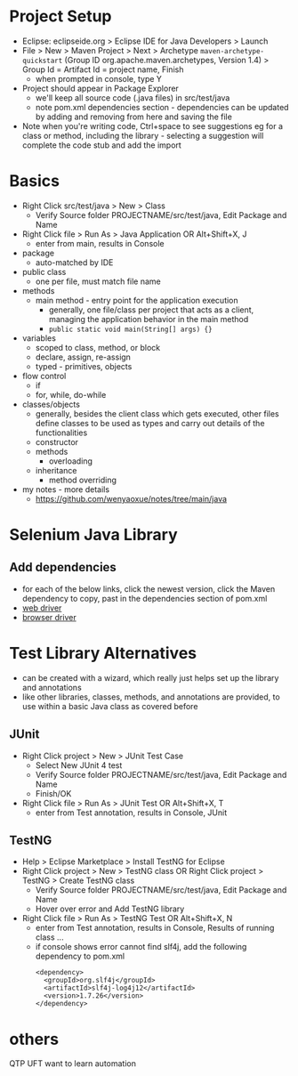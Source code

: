 # Project Setup
* Eclipse: eclipseide.org > Eclipse IDE for Java Developers > Launch
* File > New > Maven Project > Next > Archetype `maven-archetype-quickstart` (Group ID org.apache.maven.archetypes, Version 1.4) > Group Id = Artifact Id = project name, Finish
  * when prompted in console, type Y
* Project should appear in Package Explorer
  * we'll keep all source code (.java files) in src/test/java
  * note pom.xml dependencies section - dependencies can be updated by adding and removing from here and saving the file
* Note when you're writing code, Ctrl+space to see suggestions eg for a class or method, including the library - selecting a suggestion will complete the code stub and add the import

# Basics
* Right Click src/test/java > New > Class
  * Verify Source folder PROJECTNAME/src/test/java, Edit Package and Name
* Right Click file > Run As > Java Application OR Alt+Shift+X, J
  * enter from main, results in Console
* package
  * auto-matched by IDE
* public class
  * one per file, must match file name
* methods
  * main method - entry point for the application execution
    * generally, one file/class per project that acts as a client, managing the application behavior in the main method
    * `public static void main(String[] args) {}`
* variables
  * scoped to class, method, or block
  * declare, assign, re-assign
  * typed - primitives, objects
* flow control
  * if
  * for, while, do-while
* classes/objects
  * generally, besides the client class which gets executed, other files define classes to be used as types and carry out details of the functionalities
  * constructor
  * methods
    * overloading
  * inheritance
    * method overriding
* my notes - more details
  * https://github.com/wenyaoxue/notes/tree/main/java

# Selenium Java Library
## Add dependencies
* for each of the below links, click the newest version, click the Maven dependency to copy, past in the dependencies section of pom.xml
* [web driver](https://mvnrepository.com/artifact/org.seleniumhq.selenium/selenium-java)
* [browser driver](https://mvnrepository.com/artifact/io.github.bonigarcia/webdrivermanager)

# Test Library Alternatives
* can be created with a wizard, which really just helps set up the library and annotations
* like other libraries, classes, methods, and annotations are provided, to use within a basic Java class as covered before
## JUnit
* Right Click project > New > JUnit Test Case
  * Select New JUnit 4 test
  * Verify Source folder PROJECTNAME/src/test/java, Edit Package and Name
  * Finish/OK
* Right Click file > Run As > JUnit Test OR Alt+Shift+X, T
  * enter from Test annotation, results in Console, JUnit

## TestNG
* Help > Eclipse Marketplace > Install TestNG for Eclipse
* Right Click project > New > TestNG class OR Right Click project > TestNG > Create TestNG class
  * Verify Source folder PROJECTNAME/src/test/java, Edit Package and Name
  * Hover over error and Add TestNG library
* Right Click file > Run As > TestNG Test OR Alt+Shift+X, N
  * enter from Test annotation, results in Console, Results of running class ...
  * if console shows error cannot find slf4j, add the following dependency to pom.xml
    ```
    <dependency>
      <groupId>org.slf4j</groupId>
      <artifactId>slf4j-log4j12</artifactId>
      <version>1.7.26</version>
    </dependency>
    ```

# others
QTP UFT
want to learn automation
